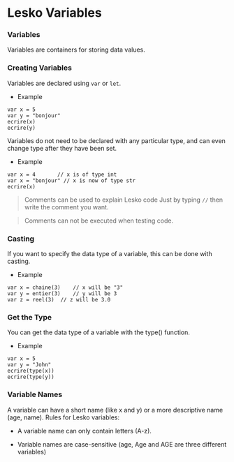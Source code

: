 # Lesko Variables

### Variables

Variables are containers for storing data values.

### Creating Variables

Variables are declared using `var` or `let`.

* Example

```
var x = 5
var y = "bonjour"
ecrire(x)
ecrire(y)
```

Variables do not need to be declared with any particular type, and can even change type after they have been set.

* Example

```
var x = 4       // x is of type int
var x = "bonjour" // x is now of type str
ecrire(x)
```
> Comments can be used to explain Lesko code Just by typing `//` then write the comment you want.

> Comments can not be  executed when testing code.

### Casting

If you want to specify the data type of a variable, this can be done with casting.

* Example

```
var x = chaine(3)    // x will be "3"
var y = entier(3)    // y will be 3
var z = reel(3)  // z will be 3.0
```

### Get the Type

You can get the data type of a variable with the type() function.

* Example

```
var x = 5
var y = "John"
ecrire(type(x))
ecrire(type(y))
```

### Variable Names

A variable can have a short name (like x and y) or a more descriptive name (age, name). Rules for Lesko variables:

* A variable name can only contain letters (A-z).

* Variable names are case-sensitive (age, Age and AGE are three different variables)

